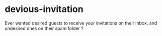 # devious-invitation
Ever wanted desired guests to receive your invitations on their inbox, and undesired ones on their spam folder ?
